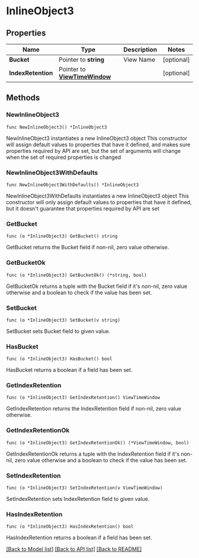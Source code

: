 # InlineObject3

## Properties

Name | Type | Description | Notes
------------ | ------------- | ------------- | -------------
**Bucket** | Pointer to **string** | View Name | [optional] 
**IndexRetention** | Pointer to [**ViewTimeWindow**](ViewTimeWindow.md) |  | [optional] 

## Methods

### NewInlineObject3

`func NewInlineObject3() *InlineObject3`

NewInlineObject3 instantiates a new InlineObject3 object
This constructor will assign default values to properties that have it defined,
and makes sure properties required by API are set, but the set of arguments
will change when the set of required properties is changed

### NewInlineObject3WithDefaults

`func NewInlineObject3WithDefaults() *InlineObject3`

NewInlineObject3WithDefaults instantiates a new InlineObject3 object
This constructor will only assign default values to properties that have it defined,
but it doesn't guarantee that properties required by API are set

### GetBucket

`func (o *InlineObject3) GetBucket() string`

GetBucket returns the Bucket field if non-nil, zero value otherwise.

### GetBucketOk

`func (o *InlineObject3) GetBucketOk() (*string, bool)`

GetBucketOk returns a tuple with the Bucket field if it's non-nil, zero value otherwise
and a boolean to check if the value has been set.

### SetBucket

`func (o *InlineObject3) SetBucket(v string)`

SetBucket sets Bucket field to given value.

### HasBucket

`func (o *InlineObject3) HasBucket() bool`

HasBucket returns a boolean if a field has been set.

### GetIndexRetention

`func (o *InlineObject3) GetIndexRetention() ViewTimeWindow`

GetIndexRetention returns the IndexRetention field if non-nil, zero value otherwise.

### GetIndexRetentionOk

`func (o *InlineObject3) GetIndexRetentionOk() (*ViewTimeWindow, bool)`

GetIndexRetentionOk returns a tuple with the IndexRetention field if it's non-nil, zero value otherwise
and a boolean to check if the value has been set.

### SetIndexRetention

`func (o *InlineObject3) SetIndexRetention(v ViewTimeWindow)`

SetIndexRetention sets IndexRetention field to given value.

### HasIndexRetention

`func (o *InlineObject3) HasIndexRetention() bool`

HasIndexRetention returns a boolean if a field has been set.


[[Back to Model list]](../README.md#documentation-for-models) [[Back to API list]](../README.md#documentation-for-api-endpoints) [[Back to README]](../README.md)


